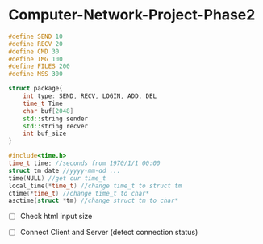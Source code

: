 # Computer-Network-Project-Phase2

```cpp
#define SEND 10
#define RECV 20
#define CMD 30
#define IMG 100
#define FILES 200
#define MSS 300

struct package{
    int type: SEND, RECV, LOGIN, ADD, DEL
    time_t Time
    char buf[2048]
    std::string sender
    std::string recver
    int buf_size
}
```

```cpp
#include<time.h>
time_t time; //seconds from 1970/1/1 00:00
struct tm date //yyyy-mm-dd ...
time(NULL) //get cur time_t
local_time(*time_t) //change time_t to struct tm
ctime(*time_t) //change time_t to char*
asctime(struct *tm) //change struct tm to char*
```

- [ ] Check html input size

- [ ] Connect Client and Server (detect connection status)